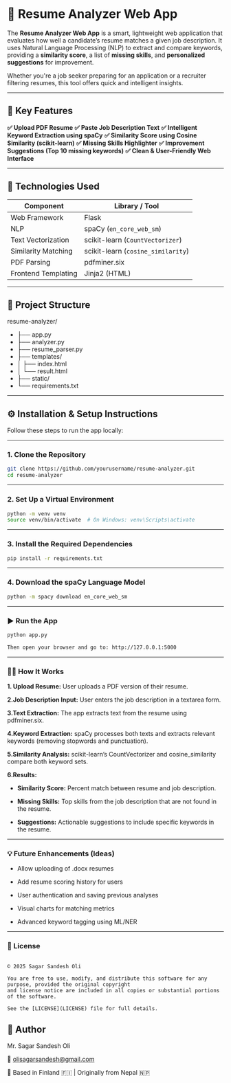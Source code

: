 # 🧠 Resume Analyzer Web App

The **Resume Analyzer Web App** is a smart, lightweight web application that evaluates how well a candidate’s resume matches a given job description. It uses Natural Language Processing (NLP) to extract and compare keywords, providing a **similarity score**, a list of **missing skills**, and **personalized suggestions** for improvement.

Whether you're a job seeker preparing for an application or a recruiter filtering resumes, this tool offers quick and intelligent insights.

---

## 📌 Key Features

**✅ Upload PDF Resume**
**✅ Paste Job Description Text** 
**✅ Intelligent Keyword Extraction using spaCy**
**✅ Similarity Score using Cosine Similarity (scikit-learn)**
**✅ Missing Skills Highlighter** 
**✅ Improvement Suggestions (Top 10 missing keywords)**
**✅ Clean & User-Friendly Web Interface**

---

## 🔧 Technologies Used

| Component           | Library / Tool     |
|--------------------|--------------------|
| Web Framework       | Flask              |
| NLP                 | spaCy (`en_core_web_sm`) |
| Text Vectorization  | scikit-learn (`CountVectorizer`) |
| Similarity Matching | scikit-learn (`cosine_similarity`) |
| PDF Parsing         | pdfminer.six       |
| Frontend Templating | Jinja2 (HTML)      |

---

## 📂 Project Structure
resume-analyzer/
- ├── app.py 
- ├── analyzer.py 
- ├── resume_parser.py 
- ├── templates/
- │ ├── index.html 
- │ └── result.html 
- ├── static/ 
- └── requirements.txt 


---

## ⚙️ Installation & Setup Instructions

Follow these steps to run the app locally:

----

### 1. Clone the Repository

```bash
git clone https://github.com/yourusername/resume-analyzer.git
cd resume-analyzer
```
----
### 2. Set Up a Virtual Environment

```bash
python -m venv venv
source venv/bin/activate  # On Windows: venv\Scripts\activate
 ```
----
### 3. Install the Required Dependencies

```bash
pip install -r requirements.txt
```
----

### 4. Download the spaCy Language Model

```bash
python -m spacy download en_core_web_sm
```
----

### ▶️ Run the App

```bash
python app.py

Then open your browser and go to: http://127.0.0.1:5000
```
----

### 👨‍💻 How It Works

 **1. Upload Resume:** User uploads a PDF version of their resume.

 **2.Job Description Input:** User enters the job description in a textarea form.

 **3.Text Extraction:** The app extracts text from the resume using pdfminer.six.

**4.Keyword Extraction:** spaCy processes both texts and extracts relevant keywords (removing stopwords and punctuation).

**5.Similarity Analysis:** scikit-learn’s CountVectorizer and cosine_similarity compare both keyword sets.

**6.Results:**

 - **Similarity Score:** Percent match between resume and job description.

 - **Missing Skills:** Top skills from the job description that are not found in the resume.

 - **Suggestions:** Actionable suggestions to include specific keywords in the resume.

----

### 💡 Future Enhancements (Ideas)

- Allow uploading of .docx resumes

- Add resume scoring history for users

- User authentication and saving previous analyses

- Visual charts for matching metrics

- Advanced keyword tagging using ML/NER

----
### 📜 License

```This project is licensed under the **MIT License**.

© 2025 Sagar Sandesh Oli

You are free to use, modify, and distribute this software for any purpose, provided the original copyright 
and license notice are included in all copies or substantial portions of the software.

See the [LICENSE](LICENSE) file for full details.
```
## 👤 Author
Mr. Sagar Sandesh Oli

📧 olisagarsandesh@gmail.com

📍 Based in Finland 🇫🇮 | Originally from Nepal 🇳🇵
